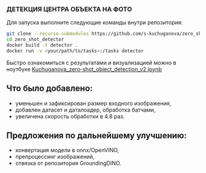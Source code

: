 ### ДЕТЕКЦИЯ ЦЕНТРА ОБЪЕКТА НА ФОТО

Для запуска выполните следующие команды внутри репозитория:

```bash
git clone --recurse-submodules https://github.com/s-kuchuganova/zero_shot_detector.git
cd zero_shot_detector
docker build -t detector .
docker run -v <your/path/to/tasks>:/tasks detector
```
Быстро ознакомиться с результатами и визуализацией можно в ноутбуке [Kuchuganova_zero-shot_object_detection_v2.ipynb](Kuchuganova_zero-shot_object_detection_v2.ipynb)


Что было добавлено:
- 
- уменьшен и зафиксирован размер входного изображения,
- добавлен датасет и даталоадер, обработка батчами,
- увеличена скорость обработки в 4.8 раз.

Предложения по дальнейшему улучшению:
- 
- конвертация модели в onnx/OpenVINO,
- препроцессинг изображений,
- отвязка от репозитория GroundingDINO.

